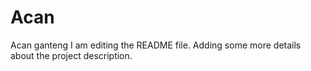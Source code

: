 # Acan
Acan ganteng
I am editing the README file. Adding some more details about the project description.

